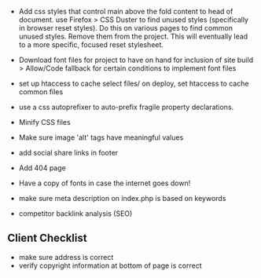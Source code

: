 * Add css styles that control main above the fold content to head of document.
use Firefox > CSS Duster to find unused styles (specifically in browser reset styles). Do this on various pages to find common unused styles. Remove them from the project. This will eventually lead to a more specific, focused reset stylesheet.
* Download font files for project to have on hand for inclusion of site build > Allow/Code fallback for certain conditions to implement font files
* set up htaccess to cache select files/ on deploy, set htaccess to cache common files
* use a css autoprefixer to auto-prefix fragile property declarations.
* Minify CSS files
* Make sure image 'alt' tags have meaningful values
* add social share links in footer
* Add 404 page
* Have a copy of fonts in case the internet goes down!
* make sure meta description on index.php is based on keywords

* competitor backlink analysis (SEO)

## Client Checklist
- make sure address is correct
- verify copyright information at bottom of page is correct
